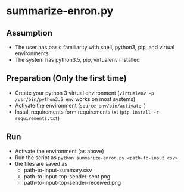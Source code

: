 # summarize-enron.py

## Assumption
* The user has basic familiarity with shell, python3, pip, and virtual environments
* The system has python3.5, pip, virtualenv installed

## Preparation (Only the first time)
* Create your python 3 virtual environment (```virtualenv -p /usr/bin/python3.5 env``` works on most systems)
* Activate the environment (```source env/bin/activate ```)
* Install requirements form requirements.txt (```pip install -r requirements.txt```)

## Run
* Activate the environment (as above)
* Run the script as  ```python summarize-enron.py <path-to-input.csv>```
* the files are saved as
    - path-to-input-summary.csv
    - path-to-input-top-sender-sent.png
    - path-to-input-top-sender-received.png

